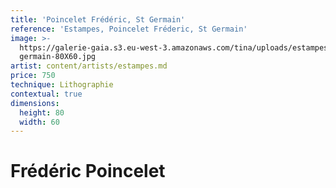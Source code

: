 ```yaml
---
title: 'Poincelet Frédéric, St Germain'
reference: 'Estampes, Poincelet Fréderic, St Germain'
image: >-
  https://galerie-gaia.s3.eu-west-3.amazonaws.com/tina/uploads/estampes/galerie-gaia-poincelet-frederic-saint
  germain-80X60.jpg
artist: content/artists/estampes.md
price: 750
technique: Lithographie
contextual: true
dimensions:
  height: 80
  width: 60
---
```


# Frédéric Poincelet
